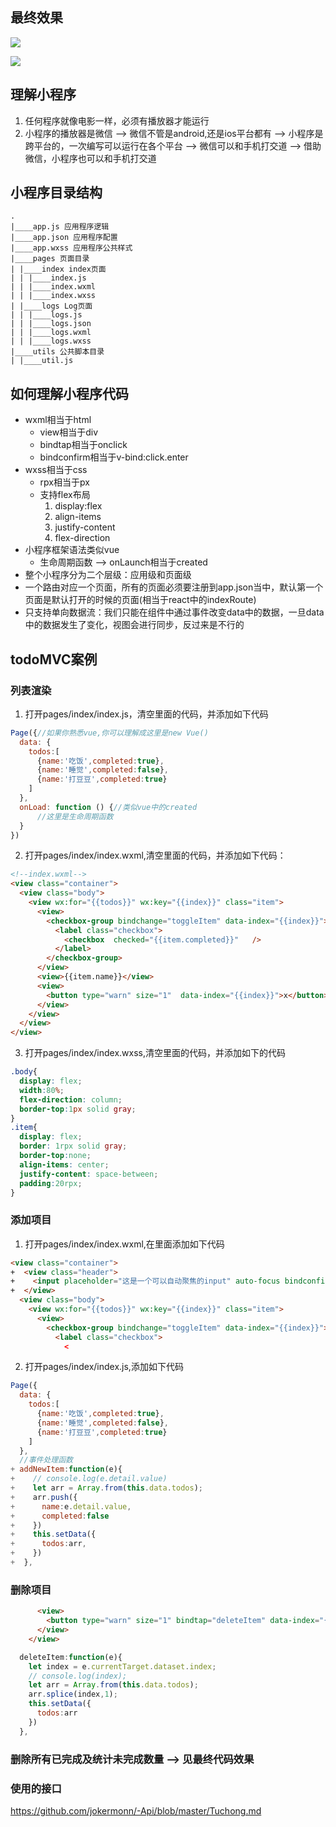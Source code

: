 ## 最终效果
![](http://7fvanf.com1.z0.glb.clouddn.com/17-9-22/23814214.jpg)

![](http://7fvanf.com1.z0.glb.clouddn.com/17-9-22/72008800.jpg)

## 理解小程序
1. 任何程序就像电影一样，必须有播放器才能运行
2. 小程序的播放器是微信 —> 微信不管是android,还是ios平台都有 —> 小程序是跨平台的，一次编写可以运行在各个平台 —> 微信可以和手机打交道 —> 借助微信，小程序也可以和手机打交道

## 小程序目录结构

```
.
|____app.js 应用程序逻辑
|____app.json 应用程序配置
|____app.wxss 应用程序公共样式
|____pages 页面目录
| |____index index页面
| | |____index.js
| | |____index.wxml
| | |____index.wxss
| |____logs Log页面
| | |____logs.js
| | |____logs.json
| | |____logs.wxml
| | |____logs.wxss
|____utils 公共脚本目录
| |____util.js
```

## 如何理解小程序代码
- wxml相当于html
    + view相当于div
    + bindtap相当于onclick
    + bindconfirm相当于v-bind:click.enter
- wxss相当于css
    + rpx相当于px
    + 支持flex布局
        1. display:flex
        2. align-items
        3. justify-content
        4. flex-direction
- 小程序框架语法类似vue
    + 生命周期函数 --> onLaunch相当于created
- 整个小程序分为二个层级：应用级和页面级
- 一个路由对应一个页面，所有的页面必须要注册到app.json当中，默认第一个页面是默认打开的时候的页面(相当于react中的indexRoute)
- 只支持单向数据流：我们只能在组件中通过事件改变data中的数据，一旦data中的数据发生了变化，视图会进行同步，反过来是不行的

## todoMVC案例
### 列表渲染

1. 打开pages/index/index.js，清空里面的代码，并添加如下代码

```javascript
Page({//如果你熟悉vue,你可以理解成这里是new Vue()
  data: {
    todos:[
      {name:'吃饭',completed:true},
      {name:'睡觉',completed:false},
      {name:'打豆豆',completed:true}
    ]
  },
  onLoad: function () {//类似vue中的created
      //这里是生命周期函数
  }
})
```

2. 打开pages/index/index.wxml,清空里面的代码，并添加如下代码：

```html
<!--index.wxml-->
<view class="container">
  <view class="body">
    <view wx:for="{{todos}}" wx:key="{{index}}" class="item">
      <view>
        <checkbox-group bindchange="toggleItem" data-index="{{index}}">
          <label class="checkbox">
            <checkbox  checked="{{item.completed}}"   />
          </label>
        </checkbox-group>
      </view>
      <view>{{item.name}}</view>
      <view>
        <button type="warn" size="1"  data-index="{{index}}">x</button>
      </view>
    </view>
  </view>
</view>
```

3. 打开pages/index/index.wxss,清空里面的代码，并添加如下的代码

```css
.body{
  display: flex;
  width:80%;
  flex-direction: column;
  border-top:1px solid gray;
}
.item{
  display: flex;
  border: 1rpx solid gray;
  border-top:none;
  align-items: center;
  justify-content: space-between;
  padding:20rpx;
}
```
    
### 添加项目
1. 打开pages/index/index.wxml,在里面添加如下代码

```html
<view class="container">
+  <view class="header">
+    <input placeholder="这是一个可以自动聚焦的input" auto-focus bindconfirm="addNewItem"  />
+  </view>
  <view class="body">
    <view wx:for="{{todos}}" wx:key="{{index}}" class="item">
      <view>
        <checkbox-group bindchange="toggleItem" data-index="{{index}}">
          <label class="checkbox">
            <
```

2. 打开pages/index/index.js,添加如下代码

```javascript
Page({
  data: {
    todos:[
      {name:'吃饭',completed:true},
      {name:'睡觉',completed:false},
      {name:'打豆豆',completed:true}
    ]
  },
  //事件处理函数
+ addNewItem:function(e){
+    // console.log(e.detail.value)
+    let arr = Array.from(this.data.todos);
+    arr.push({
+      name:e.detail.value,
+      completed:false
+    })
+    this.setData({
+      todos:arr,
+    })
+  },
```

### 删除项目

```html
      <view>
        <button type="warn" size="1" bindtap="deleteItem" data-index="{{index}}">x</button>
      </view>
    </view>
```

```javascript
  deleteItem:function(e){
    let index = e.currentTarget.dataset.index;
    // console.log(index);
    let arr = Array.from(this.data.todos);
    arr.splice(index,1);
    this.setData({
      todos:arr
    })
  },
``` 

### 删除所有已完成及统计未完成数量 --> 见最终代码效果

### 使用的接口
https://github.com/jokermonn/-Api/blob/master/Tuchong.md
